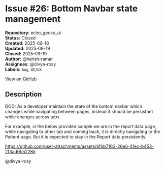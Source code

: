 # Issue #26: Bottom Navbar state management

**Repository:** echo_gecko_ui  
**Status:** Closed  
**Created:** 2025-09-18  
**Updated:** 2025-09-19  
**Closed:** 2025-09-19  
**Author:** @harish-ramar  
**Assignees:** @divya-rosy  
**Labels:** `bug`, `UI/UX`  

[View on GitHub](https://github.com/Simtestlab/echo_gecko_ui/issues/26)

## Description

DOD: As a developer maintain the state of the bottom navbar which changes while navigating between pages, instead it should be persistant while changes across tabs.

For example, in the below provided sample we are in the report data page, while navigating to other tab and coming back, it is directly navigating to the Patient page. But it is expected to stay in the Report data persistently. 

https://github.com/user-attachments/assets/6fbb7163-26e6-41ec-b453-2f3ad9b52285

@divya-rosy 